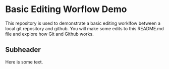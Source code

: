 # Basic Editing Worflow Demo
This repository is used to demonstrate a basic editing worklfow between a local git repository and github.  You will make some edits to this README.md file and explore how Git and Github works.

## Subheader
Here is some text.
